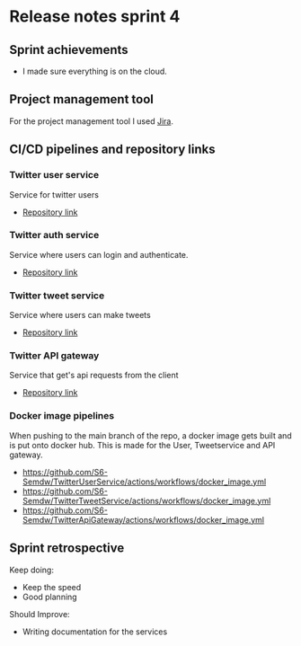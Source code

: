 # Release notes sprint 4

## Sprint achievements

- I made sure everything is on the cloud.

## Project management tool

For the project management tool I used [Jira](https://semdewilde.atlassian.net/jira/software/projects/ST/boards/1).

## CI/CD pipelines and repository links

### Twitter user service
Service for twitter users

- [Repository link](https://github.com/S6-Semdw/TwitterUserService)

### Twitter auth service
Service where users can login and authenticate.

- [Repository link](https://github.com/S6-Semdw/TwitterAuthService)

### Twitter tweet service
Service where users can make tweets

- [Repository link](https://github.com/S6-Semdw/TwitterTweetService)

### Twitter API gateway
Service that get's api requests from the client

- [Repository link](https://github.com/S6-Semdw/TwitterApiGateway)


### Docker image pipelines

When pushing to the main branch of the repo, a docker image gets built and is put onto docker hub. This is made for the User, Tweetservice and API gateway. 

- https://github.com/S6-Semdw/TwitterUserService/actions/workflows/docker_image.yml
- https://github.com/S6-Semdw/TwitterTweetService/actions/workflows/docker_image.yml
- https://github.com/S6-Semdw/TwitterApiGateway/actions/workflows/docker_image.yml


## Sprint retrospective

Keep doing:
  -	Keep the speed  
  - Good planning
  
Should Improve:
  -	Writing documentation for the services
  
 
